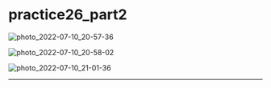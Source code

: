 # practice26_part2

![photo_2022-07-10_20-57-36](https://user-images.githubusercontent.com/108235776/178153567-9455e202-afec-4529-8d4f-478c3fc54a6f.jpg)

![photo_2022-07-10_20-58-02](https://user-images.githubusercontent.com/108235776/178153581-b8cd4988-ae1a-4258-8648-04973e5e62f3.jpg)


![photo_2022-07-10_21-01-36](https://user-images.githubusercontent.com/108235776/178153586-4865c289-2aaf-4b82-b86f-daaca81d54e5.jpg)

---

